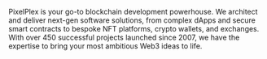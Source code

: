 PixelPlex is your go-to blockchain development powerhouse. We architect and deliver next-gen software solutions, from complex dApps and secure smart contracts to bespoke NFT platforms, crypto wallets, and exchanges. With over 450 successful projects launched since 2007, we have the expertise to bring your most ambitious Web3 ideas to life.

<!--
**pixelplex/pixelplex** is a ✨ _special_ ✨ repository because its `README.md` (this file) appears on your GitHub profile.

Here are some ideas to get you started:

- 🔭 I’m currently working on ...
- 🌱 I’m currently learning ...
- 👯 I’m looking to collaborate on ...
- 🤔 I’m looking for help with ...
- 💬 Ask me about ...
- 📫 How to reach me: ...
- 😄 Pronouns: ...
- ⚡ Fun fact: ...
-->
